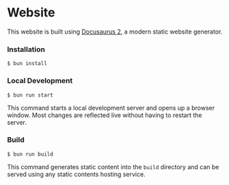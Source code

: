 # Website

This website is built using [Docusaurus 2](https://docusaurus.io/), a modern static website generator.

### Installation

```
$ bun install
```

### Local Development

```
$ bun run start
```

This command starts a local development server and opens up a browser window. Most changes are reflected live without having to restart the server.

### Build

```
$ bun run build
```

This command generates static content into the `build` directory and can be served using any static contents hosting service.
